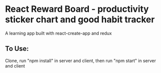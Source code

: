 # React Reward Board - productivity sticker chart and good habit tracker

A learning app built with react-create-app and redux



## To Use:

Clone, run "npm install" in server and client, then run "npm start" in server and client
